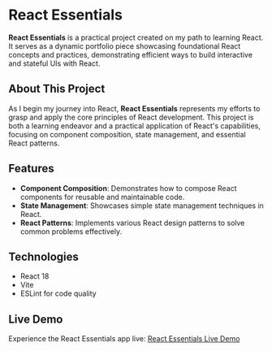 # React Essentials

**React Essentials** is a practical project created on my path to learning React. It serves as a dynamic portfolio piece showcasing foundational React concepts and practices, demonstrating efficient ways to build interactive and stateful UIs with React.

## About This Project

As I begin my journey into React, **React Essentials** represents my efforts to grasp and apply the core principles of React development. This project is both a learning endeavor and a practical application of React's capabilities, focusing on component composition, state management, and essential React patterns.

## Features

- **Component Composition**: Demonstrates how to compose React components for reusable and maintainable code.
- **State Management**: Showcases simple state management techniques in React.
- **React Patterns**: Implements various React design patterns to solve common problems effectively.

## Technologies

- React 18
- Vite
- ESLint for code quality

## Live Demo

Experience the React Essentials app live: [React Essentials Live Demo](https://antqua.github.io/react-essentials/)


